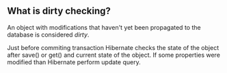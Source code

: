 ## What is dirty checking?

An object with modifications that haven't yet been propagated to the database is considered *dirty*. 

Just before commiting transaction Hibernate checks the state of the object after save() or get() and current state of the object. If some properties were modified than Hibernate perform update query.
